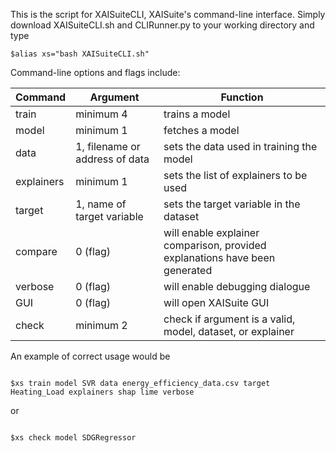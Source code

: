 This is the script for XAISuiteCLI, XAISuite's command-line interface. Simply download XAISuiteCLI.sh and CLIRunner.py to your working directory and type

```
$alias xs="bash XAISuiteCLI.sh"
```

Command-line options and flags include:

| **Command**  | **Argument**                              | **Function**                                                                |
|--------------|-------------------------------------------|-----------------------------------------------------------------------------|
| train      | minimum 4                                 | trains a model                                                              |
| model      | minimum 1                                 | fetches a model                                                             |
| data       | 1, filename or address of data            | sets the data used in training the model                                    |
| explainers | minimum 1                                 | sets the list of explainers to be used                                      |
| target     | 1, name of target variable                | sets the target variable in the dataset                                     |
| compare    | 0 (flag)                                  | will enable explainer comparison, provided explanations have been generated |
| verbose    | 0 (flag)                                  | will enable debugging dialogue                                              |
| GUI        | 0 (flag)                                  | will open XAISuite GUI                                                      |
| check      | minimum 2                                 | check if argument is a valid, model, dataset, or explainer                  |

An example of correct usage would be

````

$xs train model SVR data energy_efficiency_data.csv target Heating_Load explainers shap lime verbose

````

or

````

$xs check model SDGRegressor

````
